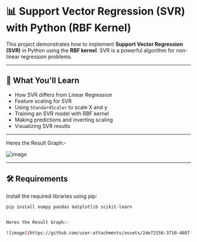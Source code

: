 # 📊 Support Vector Regression (SVR) with Python (RBF Kernel)

This project demonstrates how to implement **Support Vector Regression (SVR)** in Python using the **RBF kernel**. SVR is a powerful algorithm for non-linear regression problems.

---

## 📌 What You'll Learn

- How SVR differs from Linear Regression
- Feature scaling for SVR
- Using `StandardScaler` to scale X and y
- Training an SVR model with RBF kernel
- Making predictions and inverting scaling
- Visualizing SVR results

---

Heres the Result Graph:-

![image](https://github.com/user-attachments/assets/2c2f1169-3de0-481c-85a8-35d2d461803f)



---

## 🛠️ Requirements

Install the required libraries using pip:

```bash
pip install numpy pandas matplotlib scikit-learn


Heres the Result Graph:-

![image](https://github.com/user-attachments/assets/2de72156-3710-4607-9b99-4444a13c087d)
